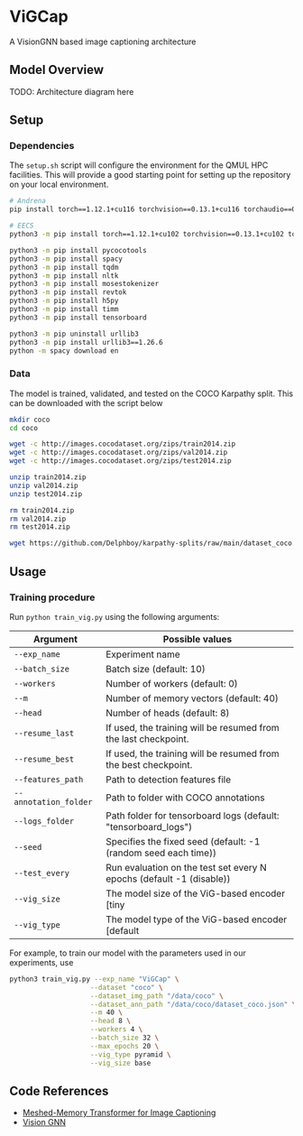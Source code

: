 # ViGCap
A VisionGNN based image captioning architecture

## Model Overview
TODO: Architecture diagram here

## Setup
### Dependencies

The `setup.sh` script will configure the environment for the QMUL HPC facilities. This will provide a good starting point for setting up the repository on your local environment. 

```bash
# Andrena
pip install torch==1.12.1+cu116 torchvision==0.13.1+cu116 torchaudio==0.12.1 --extra-index-url https://download.pytorch.org/whl/cu116

# EECS
python3 -m pip install torch==1.12.1+cu102 torchvision==0.13.1+cu102 torchaudio==0.12.1 --extra-index-url https://download.pytorch.org/whl/cu102
```


```bash
python3 -m pip install pycocotools
python3 -m pip install spacy
python3 -m pip install tqdm
python3 -m pip install nltk
python3 -m pip install mosestokenizer
python3 -m pip install revtok
python3 -m pip install h5py
python3 -m pip install timm
python3 -m pip install tensorboard

python3 -m pip uninstall urllib3
python3 -m pip install urllib3==1.26.6
python -m spacy download en
```

### Data

The model is trained, validated, and tested on the COCO Karpathy split. This can be downloaded with the script below

```bash
mkdir coco
cd coco

wget -c http://images.cocodataset.org/zips/train2014.zip
wget -c http://images.cocodataset.org/zips/val2014.zip
wget -c http://images.cocodataset.org/zips/test2014.zip

unzip train2014.zip
unzip val2014.zip
unzip test2014.zip

rm train2014.zip
rm val2014.zip
rm test2014.zip

wget https://github.com/Delphboy/karpathy-splits/raw/main/dataset_coco.json?download= -O dataset_coco.json
```

## Usage

### Training procedure
Run `python train_vig.py` using the following arguments:

| Argument | Possible values |
|------|------|
| `--exp_name` | Experiment name|
| `--batch_size` | Batch size (default: 10) |
| `--workers` | Number of workers (default: 0) |
| `--m` | Number of memory vectors (default: 40) |
| `--head` | Number of heads (default: 8) |
| `--resume_last` | If used, the training will be resumed from the last checkpoint. |
| `--resume_best` | If used, the training will be resumed from the best checkpoint. |
| `--features_path` | Path to detection features file |
| `--annotation_folder` | Path to folder with COCO annotations |
| `--logs_folder` | Path folder for tensorboard logs (default: "tensorboard_logs")|
| `--seed` | Specifies the fixed seed (default: -1 (random seed each time)) |
| `--test_every` | Run evaluation on the test set every N epochs (default -1 (disable)) |
| `--vig_size` | The model size of the ViG-based encoder [tiny | small | base] (default: tiny) |
| `--vig_type` | The model type of the ViG-based encoder [default | pyramid] (default: "default") |

For example, to train our model with the parameters used in our experiments, use
```bash
python3 train_vig.py --exp_name "ViGCap" \
                    --dataset "coco" \
                    --dataset_img_path "/data/coco" \
                    --dataset_ann_path "/data/coco/dataset_coco.json" \
                    --m 40 \
                    --head 8 \
                    --workers 4 \
                    --batch_size 32 \
                    --max_epochs 20 \
                    --vig_type pyramid \
                    --vig_size base
```


## Code References
- [Meshed-Memory Transformer for Image Captioning](https://github.com/aimagelab/meshed-memory-transformer)
- [Vision GNN](https://github.com/huawei-noah/Efficient-AI-Backbones/tree/master/vig_pytorch)